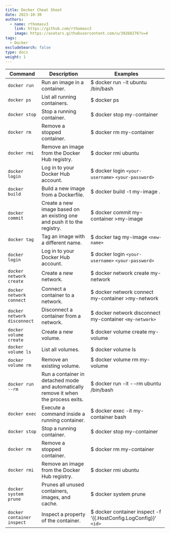 ```yaml
---
title: Docker Cheat Sheet
date: 2023-10-30
authors:
  - name: rthomasv3
    link: https://github.com/rthomasv3
    image: https://avatars.githubusercontent.com/u/39268276?v=4
tags:
  - Docker
excludeSearch: false
type: docs
weight: 1
---
```


| Command | Description | Examples |
| --- | --- | --- |
| `docker run` | Run an image in a container. | $ docker run -it ubuntu /bin/bash |
| `docker ps` | List all running containers. | $ docker ps |
| `docker stop` | Stop a running container. | $ docker stop my-container |
| `docker rm` | Remove a stopped container. | $ docker rm my-container |
| `docker rmi` | Remove an image from the Docker Hub registry. | $ docker rmi ubuntu |
| `docker login` | Log in to your Docker Hub account. | $ docker login `<your-username>` `<your-password>` |
| `docker build` | Build a new image from a Dockerfile. | $ docker build -t my-image . |
| `docker commit` | Create a new image based on an existing one and push it to the registry. | $ docker commit my-container >my-image |
| `docker tag` | Tag an image with a different name. | $ docker tag my-image `<new-name>` |
| `docker login` | Log in to your Docker Hub account. | $ docker login `<your-username>` `<your-password>` |
| `docker network create` | Create a new network. | $ docker network create my-network |
| `docker network connect` | Connect a container to a network. | $ docker network connect my-container >my-network |
| `docker network disconnect` | Disconnect a container from a network. | $ docker network disconnect my-container `<my-network>` |
| `docker volume create` | Create a new volume. | $ docker volume create my-volume |
| `docker volume ls` | List all volumes. | $ docker volume ls |
| `docker volume rm` | Remove an existing volume. | $ docker volume rm my-volume |
| `docker run --rm` | Run a container in detached mode and automatically remove it when the process exits. | $ docker run -it --rm ubuntu /bin/bash |
| `docker exec` | Execute a command inside a running container. | $ docker exec -it my-container bash |
| `docker stop` | Stop a running container. | $ docker stop my-container |
| `docker rm` | Remove a stopped container. | $ docker rm my-container |
| `docker rmi` | Remove an image from the Docker Hub registry. | $ docker rmi ubuntu |
| `docker system prune` | Prunes all unused containers, images, and cache. | $ docker system prune |
| `docker container inspect` | Inspect a property of the container. | $ docker container inspect -f '{{.HostConfig.LogConfig}}' `<id>` |
